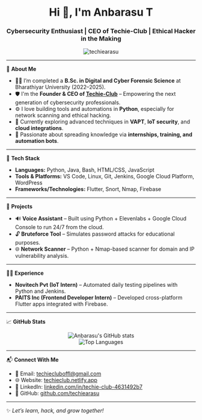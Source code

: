 <h1 align="center">Hi 👋, I'm Anbarasu T</h1>
<h3 align="center">Cybersecurity Enthusiast | CEO of Techie-Club | Ethical Hacker in the Making</h3>

<p align="center">
  <img src="https://komarev.com/ghpvc/?username=techiearasu&label=Profile%20views&color=0e75b6&style=flat" alt="techiearasu" />
</p>

---

🚀 **About Me**
- 👨‍💻 I’m completed a **B.Sc. in Digital and Cyber Forensic Science** at Bharathiyar University (2022–2025).
- 🛡️ I'm the **Founder & CEO of [Techie-Club](https://techieclub.netlify.app)** – Empowering the next generation of cybersecurity professionals.
- ⚙️ I love building tools and automations in **Python**, especially for network scanning and ethical hacking.
- 🌱 Currently exploring advanced techniques in **VAPT**, **IoT security**, and **cloud integrations**.
- 🧠 Passionate about spreading knowledge via **internships, training, and automation bots**.

---

🧰 **Tech Stack**
- **Languages:** Python, Java, Bash, HTML/CSS, JavaScript
- **Tools & Platforms:** VS Code, Linux, Git, Jenkins, Google Cloud Platform, WordPress
- **Frameworks/Technologies:** Flutter, Snort, Nmap, Firebase

---

📁 **Projects**
- 🔊 **Voice Assistant** – Built using Python + Elevenlabs + Google Cloud Console to run 24/7 from the cloud.
- 🔓 **Bruteforce Tool** – Simulates password attacks for educational purposes.
- 🌐 **Network Scanner** – Python + Nmap-based scanner for domain and IP vulnerability analysis.

---

🧑‍💼 **Experience**
- **Novitech Pvt (IoT Intern)** – Automated daily testing pipelines with Python and Jenkins.
- **PAITS Inc (Frontend Developer Intern)** – Developed cross-platform Flutter apps integrated with Firebase.

---

📈 **GitHub Stats**
<p align="center">
  <img src="https://github-readme-stats.vercel.app/api?username=techiearasu&show_icons=true&theme=radical" alt="Anbarasu's GitHub stats"/>
  <br/>
  <img src="https://github-readme-stats.vercel.app/api/top-langs/?username=techiearasu&layout=compact&theme=radical" alt="Top Languages"/>
</p>

---

📬 **Connect With Me**
- 📧 Email: techiecluboffl@gmail.com
- 🌐 Website: [techieclub.netlify.app](https://techie-club.in)
- 🔗 LinkedIn: [linkedin.com/in/techie-club-4631492b7](https://linkedin.com/in/techie-club-4631492b7)
- 🐙 GitHub: [github.com/techiearasu](https://github.com/techiearasu)

---

✨ *Let’s learn, hack, and grow together!*
